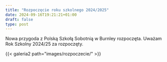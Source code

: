 ```yaml
---
title: "Rozpoczęcie roku szkolnego 2024/2025"
date: 2024-09-16T19:21:21+01:00
draft: false
type: post
---
```


Nowa przygoda z Polską Szkołą Sobotnią w Burnley rozpoczęta. Uważam Rok Szkolny 2024/25 za rozpoczęty.

{{< galeria2 path="images/rozpoczecie/" >}}
